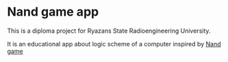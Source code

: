 # Nand game app

This is a diploma project for Ryazans State Radioengineering University.

It is an educational app about logic scheme of a computer inspired by [Nand game](nandgame.com)